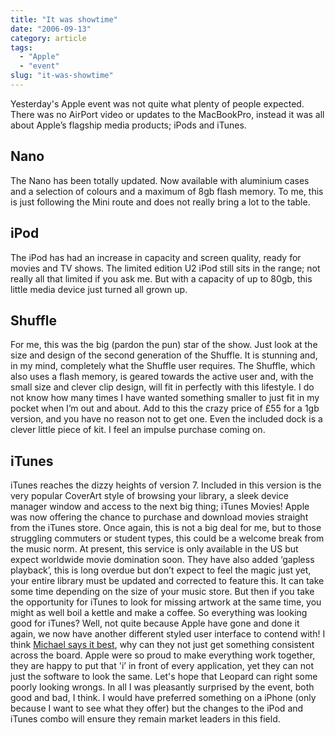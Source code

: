 ```yaml
---
title: "It was showtime"
date: "2006-09-13"
category: article
tags:
  - "Apple"
  - "event"
slug: "it-was-showtime"
---
```


 <!-- [![ipod family][image-1]][1] -->

Yesterday's Apple event was not quite what plenty of people expected. There was no AirPort video or updates to the MacBookPro, instead it was all about Apple’s flagship media products; iPods and iTunes.

## Nano
The Nano has been totally updated. Now available with aluminium cases and a selection of colours and a maximum of 8gb flash memory. To me, this is just following the Mini route and does not really bring a lot to the table.

## iPod
The iPod has had an increase in capacity and screen quality, ready for movies and TV shows. The limited edition U2 iPod still sits in the range; not really all that limited if you ask me. But with a capacity of up to 80gb, this little media device just turned all grown up.

## Shuffle
 <!-- [![shuffle][image-2]][2] -->
For me, this was the big (pardon the pun) star of the show. Just look at the size and design of the second generation of the Shuffle. It is stunning and, in my mind, completely what the Shuffle user requires. The Shuffle, which also uses a flash memory, is geared towards the active user and, with the small size and clever clip design, will fit in perfectly with this lifestyle. I do not know how many times I have wanted something smaller to just fit in my pocket when I’m out and about. Add to this the crazy price of £55 for a 1gb version, and you have no reason not to get one. Even the included dock is a clever little piece of kit. I feel an impulse purchase coming on.

## iTunes
iTunes reaches the dizzy heights of version 7. Included in this version is the very popular CoverArt style of browsing your library, a sleek device manager window and access to the next big thing; iTunes Movies! Apple was now offering the chance to purchase and download movies straight from the iTunes store. Once again, this is not a big deal for me, but to those struggling commuters or student types, this could be a welcome break from the music norm. At present, this service is only available in the US but expect worldwide movie domination soon. They have also added ‘gapless playback’, this is long overdue but don’t expect to feel the magic just yet, your entire library must be updated and corrected to feature this. It can take some time depending on the size of your music store. But then if you take the opportunity for iTunes to look for missing artwork at the same time, you might as well boil a kettle and make a coffee. So everything was looking good for iTunes? Well, not quite because Apple have gone and done it again, we now have another different styled user interface to contend with! I think [Michael says it best](https://binarybonsai.com/), why can they not just get something consistent across the board. Apple were so proud to make everything work together, they are happy to put that 'i’ in front of every application, yet they can not just the software to look the same. Let's hope that Leopard can right some poorly looking wrongs. In all I was pleasantly surprised by the event, both good and bad, I think. I would have preferred something on a iPhone (only because I want to see what they offer) but the changes to the iPod and iTunes combo will ensure they remain market leaders in this field.
